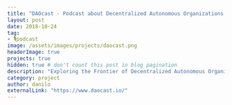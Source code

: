 ```yaml
---
title: "DAOcast - Podcast about Decentralized Autonomous Organizations and distributed governing"
layout: post
date: 2018-10-24
tag:
- 🎙podcast
image: /assets/images/projects/daocast.png
headerImage: true
projects: true
hidden: true # don't count this post in blog pagination
description: "Exploring the Frontier of Decentralized Autonomous Organizations"
category: project
author: danilo
externalLink: "https://www.daocast.io/"
---
```

